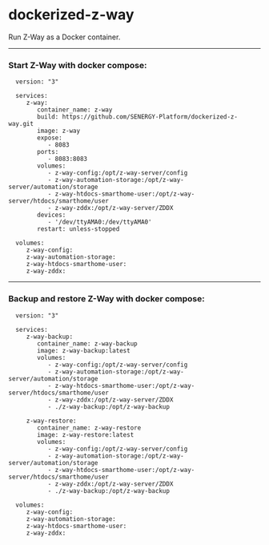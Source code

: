 dockerized-z-way
================

Run Z-Way as a Docker container.

----------

### Start Z-Way with docker compose:

      version: "3"

      services:
         z-way:
            container_name: z-way
            build: https://github.com/SENERGY-Platform/dockerized-z-way.git
            image: z-way
            expose:
               - 8083
            ports:
               - 8083:8083
            volumes:
               - z-way-config:/opt/z-way-server/config
               - z-way-automation-storage:/opt/z-way-server/automation/storage
               - z-way-htdocs-smarthome-user:/opt/z-way-server/htdocs/smarthome/user
               - z-way-zddx:/opt/z-way-server/ZDDX
            devices:
               - '/dev/ttyAMA0:/dev/ttyAMA0'
            restart: unless-stopped

      volumes:
         z-way-config:
         z-way-automation-storage:
         z-way-htdocs-smarthome-user:
         z-way-zddx:


----------


### Backup and restore Z-Way with docker compose:

      version: "3"

      services:
         z-way-backup:
            container_name: z-way-backup
            image: z-way-backup:latest
            volumes:
               - z-way-config:/opt/z-way-server/config
               - z-way-automation-storage:/opt/z-way-server/automation/storage
               - z-way-htdocs-smarthome-user:/opt/z-way-server/htdocs/smarthome/user
               - z-way-zddx:/opt/z-way-server/ZDDX
               - ./z-way-backup:/opt/z-way-backup

         z-way-restore:
            container_name: z-way-restore
            image: z-way-restore:latest
            volumes:
               - z-way-config:/opt/z-way-server/config
               - z-way-automation-storage:/opt/z-way-server/automation/storage
               - z-way-htdocs-smarthome-user:/opt/z-way-server/htdocs/smarthome/user
               - z-way-zddx:/opt/z-way-server/ZDDX
               - ./z-way-backup:/opt/z-way-backup

      volumes:
         z-way-config:
         z-way-automation-storage:
         z-way-htdocs-smarthome-user:
         z-way-zddx:
